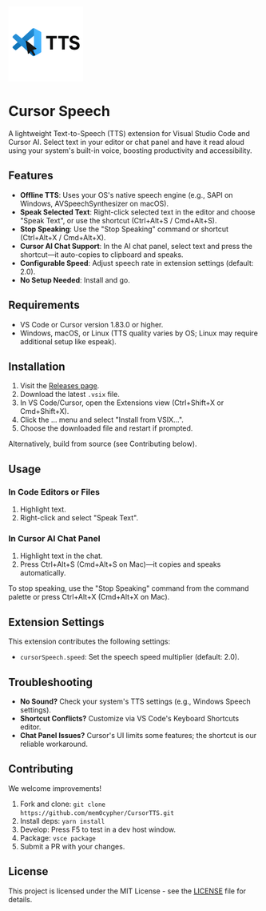<img src="logo.png" alt="Cursor Speech" width="150">

# Cursor Speech

A lightweight Text-to-Speech (TTS) extension for Visual Studio Code and Cursor AI. Select text in your editor or chat panel and have it read aloud using your system's built-in voice, boosting productivity and accessibility.

## Features

- **Offline TTS**: Uses your OS's native speech engine (e.g., SAPI on Windows, AVSpeechSynthesizer on macOS).
- **Speak Selected Text**: Right-click selected text in the editor and choose "Speak Text", or use the shortcut (Ctrl+Alt+S / Cmd+Alt+S).
- **Stop Speaking**: Use the "Stop Speaking" command or shortcut (Ctrl+Alt+X / Cmd+Alt+X).
- **Cursor AI Chat Support**: In the AI chat panel, select text and press the shortcut—it auto-copies to clipboard and speaks.
- **Configurable Speed**: Adjust speech rate in extension settings (default: 2.0).
- **No Setup Needed**: Install and go.

## Requirements

- VS Code or Cursor version 1.83.0 or higher.
- Windows, macOS, or Linux (TTS quality varies by OS; Linux may require additional setup like espeak).

## Installation

1. Visit the [Releases page](https://github.com/mem0cypher/CursorTTS/releases).
2. Download the latest `.vsix` file.
3. In VS Code/Cursor, open the Extensions view (Ctrl+Shift+X or Cmd+Shift+X).
4. Click the ... menu and select "Install from VSIX...".
5. Choose the downloaded file and restart if prompted.

Alternatively, build from source (see Contributing below).

## Usage

### In Code Editors or Files
1. Highlight text.
2. Right-click and select "Speak Text".

### In Cursor AI Chat Panel
1. Highlight text in the chat.
2. Press Ctrl+Alt+S (Cmd+Alt+S on Mac)—it copies and speaks automatically.

To stop speaking, use the "Stop Speaking" command from the command palette or press Ctrl+Alt+X (Cmd+Alt+X on Mac).

## Extension Settings

This extension contributes the following settings:

* `cursorSpeech.speed`: Set the speech speed multiplier (default: 2.0).

## Troubleshooting
- **No Sound?** Check your system's TTS settings (e.g., Windows Speech settings).
- **Shortcut Conflicts?** Customize via VS Code's Keyboard Shortcuts editor.
- **Chat Panel Issues?** Cursor's UI limits some features; the shortcut is our reliable workaround.

## Contributing

We welcome improvements!

1. Fork and clone: `git clone https://github.com/mem0cypher/CursorTTS.git`
2. Install deps: `yarn install`
3. Develop: Press F5 to test in a dev host window.
4. Package: `vsce package`
5. Submit a PR with your changes.

## License

This project is licensed under the MIT License - see the [LICENSE](LICENSE) file for details. 